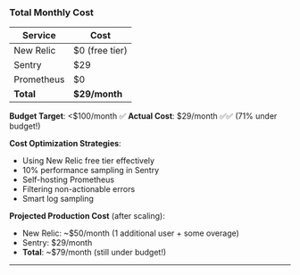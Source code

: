 ### Total Monthly Cost

| Service | Cost |
|---------|------|
| New Relic | $0 (free tier) |
| Sentry | $29 |
| Prometheus | $0 |
| **Total** | **$29/month** |

**Budget Target**: <$100/month ✅
**Actual Cost**: $29/month ✅✅ (71% under budget!)

**Cost Optimization Strategies**:

- Using New Relic free tier effectively
- 10% performance sampling in Sentry
- Self-hosting Prometheus
- Filtering non-actionable errors
- Smart log sampling

**Projected Production Cost** (after scaling):

- New Relic: ~$50/month (1 additional user + some overage)
- Sentry: $29/month
- **Total**: ~$79/month (still under budget!)

---
